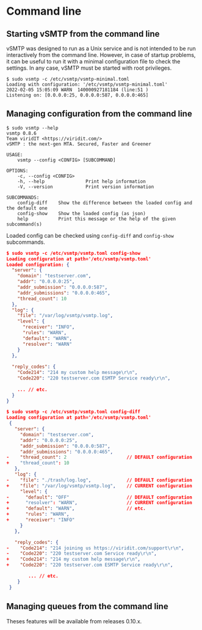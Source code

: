 # Command line 



## Starting vSMTP from the command line

vSMTP was designed to run as a Unix service and is not intended to be run interactively from the command line. However, in case of startup problems, it can be useful to run it with a minimal configuration file to check the settings. In any case, vSMTP must be started with root privileges.

```shell
$ sudo vsmtp -c /etc/vsmtp/vsmtp-minimal.toml
Loading with configuration: '/etc/vsmtp/vsmtp-minimal.toml'
2022-02-05 15:05:09 WARN  140000927181184 (line:51 ) 
Listening on: [0.0.0.0:25, 0.0.0.0:587, 0.0.0.0:465]
```

## Managing configuration from the command line

```shell
$ sudo vsmtp --help
vsmtp 0.8.6
Team viridIT <https://viridit.com/>
vSMTP : the next-gen MTA. Secured, Faster and Greener

USAGE:
    vsmtp --config <CONFIG> [SUBCOMMAND]

OPTIONS:
    -c, --config <CONFIG>
    -h, --help               Print help information
    -V, --version            Print version information

SUBCOMMANDS:
    config-diff    Show the difference between the loaded config and the default one
    config-show    Show the loaded config (as json)
    help           Print this message or the help of the given subcommand(s)
```

Loaded config can be checked using `config-diff` and `config-show` subcommands.


```json
$ sudo vsmtp -c /etc/vsmtp/vsmtp.toml config-show
Loading configuration at path='/etc/vsmtp/vsmtp.toml'
Loaded configuration: {
  "server": {
    "domain": "testserver.com",
    "addr": "0.0.0.0:25",
    "addr_submission": "0.0.0.0:587",
    "addr_submissions": "0.0.0.0:465",
    "thread_count": 10
  },
  "log": {
    "file": "/var/log/vsmtp/vsmtp.log",
    "level": {
      "receiver": "INFO",
      "rules": "WARN",
      "default": "WARN",
      "resolver": "WARN"
    }
  },
 
  "reply_codes": {
    "Code214": "214 my custom help message\r\n",
    "Code220": "220 testserver.com ESMTP Service ready\r\n",
   
    ... // etc.
  }
}
```

```json
$ sudo vsmtp -c /etc/vsmtp/vsmtp.toml config-diff
Loading configuration at path='/etc/vsmtp/vsmtp.toml'
 {
   "server": {
     "domain": "testserver.com",
     "addr": "0.0.0.0:25",
     "addr_submission": "0.0.0.0:587",
     "addr_submissions": "0.0.0.0:465",
-    "thread_count": 2                      // DEFAULT configuration
+    "thread_count": 10                    
   },
   "log": {
-    "file": "./trash/log.log",             // DEFAULT configuration            
+    "file": "/var/log/vsmtp/vsmtp.log",    // CURRENT configuration
     "level": {
-      "default": "OFF"                     // DEFAULT configuration
+      "resolver": "WARN",                  // CURRENT configuration
+      "default": "WARN",                   // etc.
+      "rules": "WARN",
+      "receiver": "INFO"
     }
   },

   "reply_codes": {
-    "Code214": "214 joining us https://viridit.com/support\r\n",
-    "Code220": "220 testserver.com Service ready\r\n",
+    "Code214": "214 my custom help message\r\n",
+    "Code220": "220 testserver.com ESMTP Service ready\r\n",

        ... // etc.
    }
 }
```

## Managing queues from the command line

Theses features will be available from releases 0.10.x.
